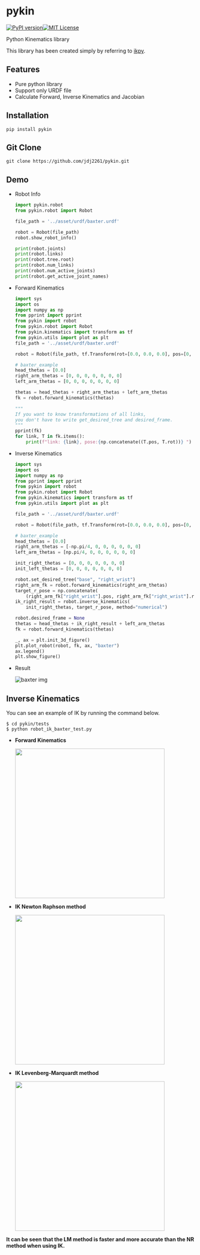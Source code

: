 # pykin
[![PyPI version](https://badge.fury.io/py/pykin.svg)](https://badge.fury.io/py/pykin)[![MIT License](http://img.shields.io/badge/license-MIT-blue.svg?style=flat)](LICENSE)

Python Kinematics library

This library has been created simply by referring to [ikpy](https://github.com/Phylliade/ikpy.git).

## Features

- Pure python library
- Support only URDF file
- Calculate Forward, Inverse Kinematics and Jacobian

## Installation

~~~
pip install pykin
~~~

## Git Clone

~~~
git clone https://github.com/jdj2261/pykin.git
~~~

## Demo

- Robot Info

  ~~~python
  import pykin.robot
  from pykin.robot import Robot
  
  file_path = '../asset/urdf/baxter.urdf'
  
  robot = Robot(file_path)
  robot.show_robot_info()
  
  print(robot.joints)
  print(robot.links)
  print(robot.tree.root)
  print(robot.num_links)
  print(robot.num_active_joints)
  print(robot.get_active_joint_names) 
  ~~~

- Forward Kinematics

  ~~~python
  import sys
  import os
  import numpy as np
  from pprint import pprint
  from pykin import robot
  from pykin.robot import Robot
  from pykin.kinematics import transform as tf
  from pykin.utils import plot as plt
  file_path = '../asset/urdf/baxter.urdf'
  
  robot = Robot(file_path, tf.Transform(rot=[0.0, 0.0, 0.0], pos=[0, 0, 0]))
  
  # baxter_example
  head_thetas = [0.0]
  right_arm_thetas = [0, 0, 0, 0, 0, 0, 0]
  left_arm_thetas = [0, 0, 0, 0, 0, 0, 0]
  
  thetas = head_thetas + right_arm_thetas + left_arm_thetas
  fk = robot.forward_kinematics(thetas)
  
  """
  If you want to know transformations of all links,
  you don't have to write get_desired_tree and desired_frame.
  """
  pprint(fk)
  for link, T in fk.items():
      print(f"link: {link}, pose:{np.concatenate((T.pos, T.rot))} ")
  ~~~

- Inverse Kinematics

  ~~~python
  import sys
  import os
  import numpy as np
  from pprint import pprint
  from pykin import robot
  from pykin.robot import Robot
  from pykin.kinematics import transform as tf
  from pykin.utils import plot as plt
  
  file_path = '../asset/urdf/baxter.urdf'
  
  robot = Robot(file_path, tf.Transform(rot=[0.0, 0.0, 0.0], pos=[0, 0, 0]))
  
  # baxter_example
  head_thetas = [0.0]
  right_arm_thetas = [-np.pi/4, 0, 0, 0, 0, 0, 0]
  left_arm_thetas = [np.pi/4, 0, 0, 0, 0, 0, 0]
  
  init_right_thetas = [0, 0, 0, 0, 0, 0, 0]
  init_left_thetas = [0, 0, 0, 0, 0, 0, 0]
  
  robot.set_desired_tree("base", "right_wrist")
  right_arm_fk = robot.forward_kinematics(right_arm_thetas)
  target_r_pose = np.concatenate(
      (right_arm_fk["right_wrist"].pos, right_arm_fk["right_wrist"].rot))
  ik_right_result = robot.inverse_kinematics(
      init_right_thetas, target_r_pose, method="numerical")
  
  robot.desired_frame = None
  thetas = head_thetas + ik_right_result + left_arm_thetas
  fk = robot.forward_kinematics(thetas)
  
  _, ax = plt.init_3d_figure()
  plt.plot_robot(robot, fk, ax, "baxter")
  ax.legend()
  plt.show_figure()
  ~~~

- Result

  ![baxter img](img/baxter.png)

## Inverse Kinematics 

You can see an example of IK by running the command below.

~~~shell
$ cd pykin/tests
$ python robot_ik_baxter_test.py
~~~

- **Forward Kinematics**

  <img src="img/FK.png" height="400">

- **IK Newton Raphson method**

  <img src="img/NR.png" height="400">

- **IK Levenberg-Marquardt method**

  <img src="img/LM.png" height="400">



**It can be seen that the LM method is faster and more accurate than the NR method when using IK.**

